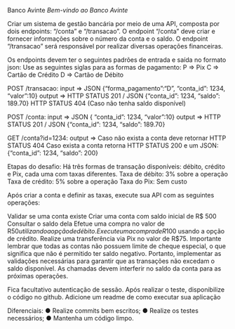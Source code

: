 Banco Avinte
*Bem-vindo ao Banco Avinte*

Criar um sistema de gestão bancária por meio de uma API, composta por dois endpoints:
“/conta” e “/transacao”. O endpoint “/conta” deve criar e fornecer informações sobre o número da conta e o saldo. O endpoint “/transacao” será responsável por realizar diversas operações financeiras.

Os endpoints devem ter o seguintes padrões de entrada e saída no formato json:
Use as seguintes siglas para as formas de pagamento:
P => Pix
C => Cartão de Crédito
D => Cartão de Débito

POST /transacao:
input => JSON {“forma_pagamento”:“D”, “conta_id”: 1234, “valor”:10}
output => HTTP STATUS 201 / JSON {“conta_id”: 1234, “saldo”: 189.70}
HTTP STATUS 404 (Caso não tenha saldo disponível)

POST /conta:
input => JSON { “conta_id”: 1234, “valor”:10}
output => HTTP STATUS 201 / JSON {“conta_id”: 1234, “saldo”: 189.70}

GET /conta?id=1234:
output => Caso não exista a conta deve retornar HTTP STATUS 404
Caso exista a conta retorna HTTP STATUS 200 e um JSON:
{“conta_id”: 1234, “saldo”: 200}

Etapas do desafio:
Há três formas de transação disponíveis: débito, crédito e Pix, cada uma com taxas diferentes.
Taxa de débito: 3% sobre a operação
Taxa de crédito: 5% sobre a operação
Taxa do Pix: Sem custo

Após criar a conta e definir as taxas, execute sua API com as seguintes operações:

Validar se uma conta existe
Criar uma conta com saldo inicial de R$ 500
Consultar o saldo dela
Efetue uma compra no valor de R$50 utilizando a opção de débito.
Execute uma compra de R$100 usando a opção de crédito.
Realize uma transferência via Pix no valor de R$75.
Importante lembrar que todas as contas não possuem limite de cheque especial, o que
significa que não é permitido ter saldo negativo. Portanto, implementar as validações
necessárias para garantir que as transações não excedam o saldo disponível.
As chamadas devem interferir no saldo da conta para as próximas operações.

Fica facultativo autenticação de sessão.
Após realizar o teste, disponibilize o código no github.
Adicione um readme de como executar sua aplicação

Diferenciais:
● Realize commits bem escritos;
● Realize os testes necessários;
● Mantenha um código limpo.